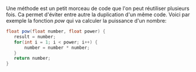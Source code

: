 Une méthode est un petit morceau de code que l'on peut réutiliser plusieurs fois. Ca permet d'éviter entre autre la duplication d'un même code. Voici par exemple la fonction *pow* qui va calculer la puissance d'un nombre:

```java
float pow(float number, float power) {
   result = number;
   for(int i = 1; i < power; i++) {
       number = number * number;
   }
   return number;
}
```

